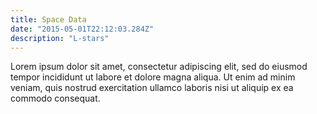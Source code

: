 ```yaml
---
title: Space Data
date: "2015-05-01T22:12:03.284Z"
description: "L-stars"
---
```


Lorem ipsum dolor sit amet, consectetur adipiscing elit, sed do eiusmod tempor incididunt ut labore et dolore magna aliqua. Ut enim ad minim veniam, quis nostrud exercitation ullamco laboris nisi ut aliquip ex ea commodo consequat.